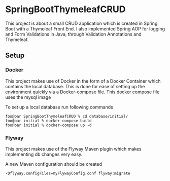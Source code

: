 # SpringBootThymeleafCRUD

This project is about a small CRUD application which is created in Spring Boot with a Thymeleaf Front End.
I also implemented Spring AOP for logging and Form Validations in Java, through Validation Annotations and Thymeleaf.

## Setup
### Docker
This project makes use of Docker in the form of a Docker Container which contains the local database.
This is done for ease of setting up the environment quickly via a Docker-compose file. This docker compose file uses the mysql image

To set up a local database run following commands

```console
foo@bar SpringBootThymeleafCRUD % cd database/initial/ 
foo@bar initial % docker-compose build
foo@bar initial % docker-compose up -d
```

### Flyway
This project makes use of the Flyway Maven plugin which makes implementing db changes very easy. 

A new Maven configuration should be created
```maven
-Dflyway.configFiles=myFlywayConfig.conf flyway:migrate
```